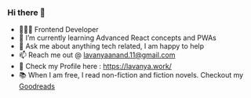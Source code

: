 ### Hi there 👋

- 👩🏻‍💻 Frontend Developer
- 🌱 I’m currently learning Advanced React concepts and PWAs
- 💬 Ask me about anything tech related, I am happy to help
- 📫 Reach me out @ lavanyaanand.11@gmail.com
- 💼 Check my Profile here : https://lavanya.work/
- 📚 When I am free, I read non-fiction and fiction novels. Checkout my [Goodreads](https://www.goodreads.com/user/show/27868764-lavanya-anantha-narayanan)

